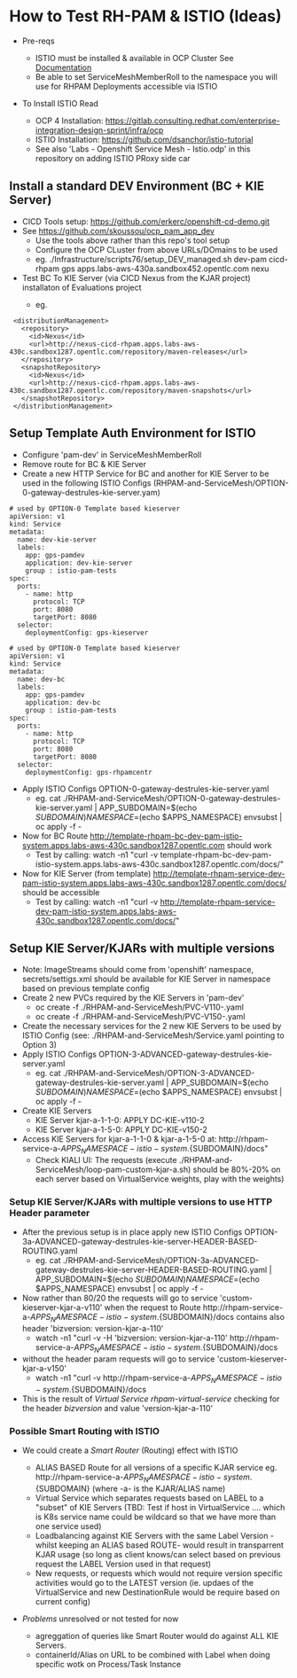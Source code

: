 # How to Test RH-PAM & ISTIO (Ideas)

* Pre-reqs
  * ISTIO must be installed & available in OCP Cluster See [Documentation](https://access.redhat.com/documentation/en-us/openshift_container_platform/4.3/html-single/service_mesh/index#ossm-supported-configurations_preparing-ossm-installation)
  * Be able to set ServiceMeshMemberRoll to the namespace you will use for RHPAM Deployments accessible via ISTIO

* To Install ISTIO Read
  * OCP 4 Installation: https://gitlab.consulting.redhat.com/enterprise-integration-design-sprint/infra/ocp
  * ISTIO Installation: https://github.com/dsanchor/istio-tutorial
  * See also 'Labs - Openshift Service Mesh - Istio.odp' in this repository on adding ISTIO PRoxy side car

## Install a standard DEV Environment (BC + KIE Server)

* CICD Tools setup: https://github.com/erkerc/openshift-cd-demo.git
* See https://github.com/skoussou/ocp_pam_app_dev 
  * Use the tools above rather than this repo's tool setup
  * Configure the OCP CLuster from above URLs/DOmains to be used
  * eg. ./Infrastructure/scripts76/setup_DEV_managed.sh dev-pam cicd-rhpam gps apps.labs-aws-430a.sandbox452.opentlc.com nexu
* Test BC To KIE Server (via CICD Nexus <distributionManagement> from the KJAR project) installaton of Evaluations project
  * eg. 
```
 <distributionManagement>
   <repository>
     <id>Nexus</id>
     <url>http://nexus-cicd-rhpam.apps.labs-aws-430c.sandbox1287.opentlc.com/repository/maven-releases</url>
   </repository>
   <snapshotRepository>
     <id>Nexus</id>
     <url>http://nexus-cicd-rhpam.apps.labs-aws-430c.sandbox1287.opentlc.com/repository/maven-snapshots</url>
   </snapshotRepository>
 </distributionManagement>
```


## Setup Template Auth Environment for ISTIO

* Configure 'pam-dev' in ServiceMeshMemberRoll
* Remove route for BC & KIE Server
* Create a new HTTP Service for BC and another for KIE Server to be used in the following ISTIO Configs (RHPAM-and-ServiceMesh/OPTION-0-gateway-destrules-kie-server.yam)

```
# used by OPTION-0 Template based kieserver
apiVersion: v1
kind: Service
metadata:
  name: dev-kie-server
  labels:
    app: gps-pamdev
    application: dev-kie-server
    group : istio-pam-tests
spec:
  ports:
    - name: http
      protocol: TCP
      port: 8080
      targetPort: 8080
  selector:
    deploymentConfig: gps-kieserver

# used by OPTION-0 Template based kieserver
apiVersion: v1
kind: Service
metadata:
  name: dev-bc
  labels:
    app: gps-pamdev
    application: dev-bc  
    group : istio-pam-tests
spec:
  ports:
    - name: http
      protocol: TCP
      port: 8080
      targetPort: 8080
  selector:
    deploymentConfig: gps-rhpamcentr
```

* Apply ISTIO Configs OPTION-0-gateway-destrules-kie-server.yaml
  * eg. cat ./RHPAM-and-ServiceMesh/OPTION-0-gateway-destrules-kie-server.yaml | APP_SUBDOMAIN=$(echo $SUBDOMAIN) NAMESPACE=$(echo $APPS_NAMESPACE) envsubst | oc apply -f - 
* Now for BC Route http://template-rhpam-bc-dev-pam-istio-system.apps.labs-aws-430c.sandbox1287.opentlc.com should work
  * Test by calling: watch -n1 "curl -v template-rhpam-bc-dev-pam-istio-system.apps.labs-aws-430c.sandbox1287.opentlc.com/docs/"
* Now for KIE Server (from template) http://template-rhpam-service-dev-pam-istio-system.apps.labs-aws-430c.sandbox1287.opentlc.com/docs/ should be accessible 
  * Test by calling: watch -n1 "curl -v http://template-rhpam-service-dev-pam-istio-system.apps.labs-aws-430c.sandbox1287.opentlc.com/docs/"


## Setup KIE Server/KJARs with multiple versions

* Note: ImageStreams should come from 'openshift' namespace, secrets/settigs.xml should be available for KIE Server in namespace based on previous template config
* Create 2 new PVCs required by the KIE Servers in 'pam-dev' 
  * oc create -f ./RHPAM-and-ServiceMesh/PVC-V110-.yaml
  * oc create -f ./RHPAM-and-ServiceMesh/PVC-V150-.yaml
* Create the necessary services for the 2 new KIE Servers to be used by ISTIO Config (see: ./RHPAM-and-ServiceMesh/Service.yaml pointing to Option 3)
* Apply ISTIO Configs OPTION-3-ADVANCED-gateway-destrules-kie-server.yaml
  * eg. cat ./RHPAM-and-ServiceMesh/OPTION-3-ADVANCED-gateway-destrules-kie-server.yaml | APP_SUBDOMAIN=$(echo $SUBDOMAIN) NAMESPACE=$(echo $APPS_NAMESPACE) envsubst | oc apply -f - 
* Create KIE Servers
  * KIE Server kjar-a-1-1-0: APPLY DC-KIE-v110-2
  * KIE Server kjar-a-1-5-0: APPLY DC-KIE-v150-2
* Access KIE Servers for kjar-a-1-1-0 & kjar-a-1-5-0 at: http://rhpam-service-a-${APPS_NAMESPACE}-istio-system.${SUBDOMAIN}/docs"
  * Check KIALI UI: The requests (execute ./RHPAM-and-ServiceMesh/loop-pam-custom-kjar-a.sh) should be 80%-20% on each server based on VirtualService weights, play with the weights)

  
### Setup KIE Server/KJARs with multiple versions to use HTTP Header parameter

* After the previous setup is in place apply new ISTIO Configs OPTION-3a-ADVANCED-gateway-destrules-kie-server-HEADER-BASED-ROUTING.yaml
  * eg. cat ./RHPAM-and-ServiceMesh/OPTION-3a-ADVANCED-gateway-destrules-kie-server-HEADER-BASED-ROUTING.yaml | APP_SUBDOMAIN=$(echo $SUBDOMAIN) NAMESPACE=$(echo $APPS_NAMESPACE) envsubst | oc apply -f - 
* Now rather than 80/20 the requests will go to service 'custom-kieserver-kjar-a-v110' when the request to Route http://rhpam-service-a-${APPS_NAMESPACE}-istio-system.${SUBDOMAIN}/docs contains also header 'bizversion: version-kjar-a-110'
  * watch -n1 "curl -v -H 'bizversion: version-kjar-a-110'  http://rhpam-service-a-${APPS_NAMESPACE}-istio-system.${SUBDOMAIN}/docs
* without the header param requests will go to service 'custom-kieserver-kjar-a-v150'
  * watch -n1 "curl -v http://rhpam-service-a-${APPS_NAMESPACE}-istio-system.${SUBDOMAIN}/docs
* This is the result of _Virtual Service_ *rhpam-virtual-service* checking for the header _bizversion_ and value 'version-kjar-a-110'


### Possible Smart Routing with ISTIO

* We could create a *Smart Router* (Routing) effect with ISTIO
  * ALIAS BASED Route for all versions of a specific KJAR service eg. http://rhpam-service-a-${APPS_NAMESPACE}-istio-system.${SUBDOMAIN} (where -a- is the KJAR/ALIAS name)
  * Virtual Service which separates requests based on LABEL to a "subset" of KIE Servers (TBD: Test if host in VirtualService .... which is K8s service name could be wildcard so that we have more than one service used)
  * Loadbalancing against KIE Servers with the same Label Version -whilst keeping an ALIAS based ROUTE- would result in transparrent KJAR usage (so long as client knows/can select based on previous request the LABEL Version used in that request)
  * New requests, or requests which would not require version specific activities would go to the LATEST version (ie. updaes of the VirtualService and new DestinationRule would be require based on current config)

* *Problems* unresolved or not tested for now
  * agreggation of queries like Smart Router would do against ALL KIE Servers.
  * containerId/Alias on URL to be combined with Label when doing specific wotk on Process/Task Instance




